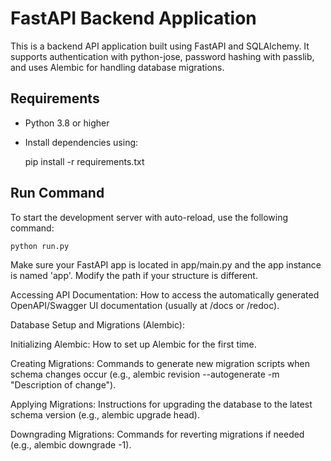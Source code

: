 FastAPI Backend Application
===========================

This is a backend API application built using FastAPI and SQLAlchemy.
It supports authentication with python-jose, password hashing with passlib,
and uses Alembic for handling database migrations.

Requirements
------------
- Python 3.8 or higher
- Install dependencies using:

    pip install -r requirements.txt

Run Command
-----------
To start the development server with auto-reload, use the following command:

    python run.py

Make sure your FastAPI app is located in app/main.py and the app instance is named 'app'.
Modify the path if your structure is different.

Accessing API Documentation: How to access the automatically generated OpenAPI/Swagger UI documentation (usually at /docs or /redoc).


Database Setup and Migrations (Alembic):

Initializing Alembic: How to set up Alembic for the first time.

Creating Migrations: Commands to generate new migration scripts when schema changes occur (e.g., alembic revision --autogenerate -m "Description of change").

Applying Migrations: Instructions for upgrading the database to the latest schema version (e.g., alembic upgrade head).

Downgrading Migrations: Commands for reverting migrations if needed (e.g., alembic downgrade -1).